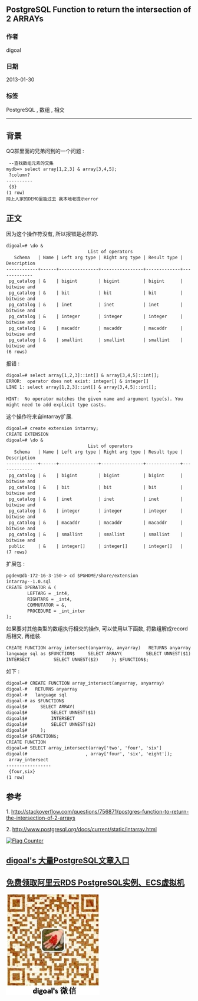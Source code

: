 ## PostgreSQL Function to return the intersection of 2 ARRAYs  
                       
### 作者                        
digoal                       
                         
### 日期                         
2013-01-30                   
                                  
### 标签                  
PostgreSQL , 数组 , 相交    
                  
----                  
                   
## 背景      
QQ群里面的兄弟问到的一个问题 :   
  
```  
 --查找数组元素的交集  
mydb=> select array[1,2,3] & array[3,4,5];  
 ?column?   
----------  
 {3}  
(1 row)  
网上人家的DEMO里能过去 我本地老提示error   
```  
  
## 正文  
因为这个操作符没有, 所以报错是必然的.  
  
```  
digoal=# \do &  
                               List of operators  
   Schema   | Name | Left arg type | Right arg type | Result type | Description   
------------+------+---------------+----------------+-------------+-------------  
 pg_catalog | &    | bigint        | bigint         | bigint      | bitwise and  
 pg_catalog | &    | bit           | bit            | bit         | bitwise and  
 pg_catalog | &    | inet          | inet           | inet        | bitwise and  
 pg_catalog | &    | integer       | integer        | integer     | bitwise and  
 pg_catalog | &    | macaddr       | macaddr        | macaddr     | bitwise and  
 pg_catalog | &    | smallint      | smallint       | smallint    | bitwise and  
(6 rows)  
```  
  
报错 :   
  
```  
digoal=# select array[1,2,3]::int[] & array[3,4,5]::int[];  
ERROR:  operator does not exist: integer[] & integer[]  
LINE 1: select array[1,2,3]::int[] & array[3,4,5]::int[];  
                                   ^  
HINT:  No operator matches the given name and argument type(s). You might need to add explicit type casts.  
```  
  
这个操作符来自intarray扩展.  
  
```  
digoal=# create extension intarray;  
CREATE EXTENSION  
digoal=# \do &  
                               List of operators  
   Schema   | Name | Left arg type | Right arg type | Result type | Description   
------------+------+---------------+----------------+-------------+-------------  
 pg_catalog | &    | bigint        | bigint         | bigint      | bitwise and  
 pg_catalog | &    | bit           | bit            | bit         | bitwise and  
 pg_catalog | &    | inet          | inet           | inet        | bitwise and  
 pg_catalog | &    | integer       | integer        | integer     | bitwise and  
 pg_catalog | &    | macaddr       | macaddr        | macaddr     | bitwise and  
 pg_catalog | &    | smallint      | smallint       | smallint    | bitwise and  
 public     | &    | integer[]     | integer[]      | integer[]   |   
(7 rows)  
```  
  
扩展包 :   
  
```  
pgdev@db-172-16-3-150-> cd $PGHOME/share/extension  
intarray--1.0.sql   
CREATE OPERATOR & (  
        LEFTARG = _int4,  
        RIGHTARG = _int4,  
        COMMUTATOR = &,  
        PROCEDURE = _int_inter  
);  
```  
  
如果要对其他类型的数组执行相交的操作, 可以使用以下函数, 将数组解成record后相交, 再组装.  
  
```  
CREATE FUNCTION array_intersect(anyarray, anyarray)   RETURNS anyarray   language sql as $FUNCTION$     SELECT ARRAY(         SELECT UNNEST($1)         INTERSECT         SELECT UNNEST($2)     ); $FUNCTION$;  
```  
  
如下 :   
  
```  
digoal=# CREATE FUNCTION array_intersect(anyarray, anyarray)  
digoal-#   RETURNS anyarray  
digoal-#   language sql  
digoal-# as $FUNCTION$  
digoal$#     SELECT ARRAY(  
digoal$#         SELECT UNNEST($1)  
digoal$#         INTERSECT  
digoal$#         SELECT UNNEST($2)  
digoal$#     );  
digoal$# $FUNCTION$;  
CREATE FUNCTION  
digoal=# SELECT array_intersect(array['two', 'four', 'six']  
digoal(#                      , array['four', 'six', 'eight']);  
 array_intersect   
-----------------  
 {four,six}  
(1 row)  
```  
  
## 参考  
1\. http://stackoverflow.com/questions/756871/postgres-function-to-return-the-intersection-of-2-arrays  
  
2\. http://www.postgresql.org/docs/current/static/intarray.html  
  
  
<a rel="nofollow" href="http://info.flagcounter.com/h9V1"  ><img src="http://s03.flagcounter.com/count/h9V1/bg_FFFFFF/txt_000000/border_CCCCCC/columns_2/maxflags_12/viewers_0/labels_0/pageviews_0/flags_0/"  alt="Flag Counter"  border="0"  ></a>  
  
  
  
  
  
  
## [digoal's 大量PostgreSQL文章入口](https://github.com/digoal/blog/blob/master/README.md "22709685feb7cab07d30f30387f0a9ae")
  
  
## [免费领取阿里云RDS PostgreSQL实例、ECS虚拟机](https://free.aliyun.com/ "57258f76c37864c6e6d23383d05714ea")
  
  
![digoal's weixin](../pic/digoal_weixin.jpg "f7ad92eeba24523fd47a6e1a0e691b59")
  
